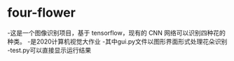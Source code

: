 # four-flower
-这是一个图像识别项目，基于 tensorflow，现有的 CNN 网络可以识别四种花的种类。
-是2020计算机视觉大作业
-其中gui.py文件以图形界面形式处理花朵识别
-test.py可以直接显示运行结果
